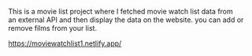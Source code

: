 This is a movie list project where I fetched movie watch list data from          
an external API and then display the data on the website. you can add or remove films from your list.                                                                                                                                                                                                                                                   
  
https://moviewatchlist1.netlify.app/      
